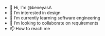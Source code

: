 - 👋 Hi, I’m @beneyasA
- 👀 I’m interested in design
- 🌱 I’m currently learning software engineering
- 💞️ I’m looking to collaborate on requirements 
- 📫 How to reach me 

<!---
beneyasA/beneyasA is a ✨ special ✨ repository because its `README.md` (this file) appears on your GitHub profile.
You can click the Preview link to take a look at your changes.
--->
